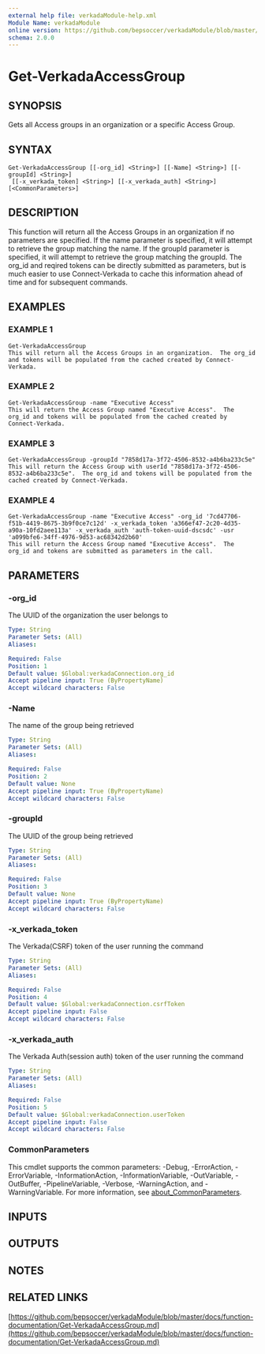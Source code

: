 ```yaml
---
external help file: verkadaModule-help.xml
Module Name: verkadaModule
online version: https://github.com/bepsoccer/verkadaModule/blob/master/docs/function-documentation/Get-VerkadaAccessGroup.md
schema: 2.0.0
---
```


# Get-VerkadaAccessGroup

## SYNOPSIS
Gets all Access groups in an organization or a specific Access Group.

## SYNTAX

```
Get-VerkadaAccessGroup [[-org_id] <String>] [[-Name] <String>] [[-groupId] <String>]
 [[-x_verkada_token] <String>] [[-x_verkada_auth] <String>] [<CommonParameters>]
```

## DESCRIPTION
This function will return all the Access Groups in an organization if no parameters are specified. 
If the name parameter is specified, it will attempt to retrieve the group matching the name. 
If the groupId parameter is specified, it will attempt to retrieve the group matching the groupId.
The org_id and reqired tokens can be directly submitted as parameters, but is much easier to use Connect-Verkada to cache this information ahead of time and for subsequent commands.

## EXAMPLES

### EXAMPLE 1
```
Get-VerkadaAccessGroup
This will return all the Access Groups in an organization.  The org_id and tokens will be populated from the cached created by Connect-Verkada.
```

### EXAMPLE 2
```
Get-VerkadaAccessGroup -name "Executive Access"
This will return the Access Group named "Executive Access".  The org_id and tokens will be populated from the cached created by Connect-Verkada.
```

### EXAMPLE 3
```
Get-VerkadaAccessGroup -groupId "7858d17a-3f72-4506-8532-a4b6ba233c5e"
This will return the Access Group with userId "7858d17a-3f72-4506-8532-a4b6ba233c5e".  The org_id and tokens will be populated from the cached created by Connect-Verkada.
```

### EXAMPLE 4
```
Get-VerkadaAccessGroup -name "Executive Access" -org_id '7cd47706-f51b-4419-8675-3b9f0ce7c12d' -x_verkada_token 'a366ef47-2c20-4d35-a90a-10fd2aee113a' -x_verkada_auth 'auth-token-uuid-dscsdc' -usr 'a099bfe6-34ff-4976-9d53-ac68342d2b60'
This will return the Access Group named "Executive Access".  The org_id and tokens are submitted as parameters in the call.
```

## PARAMETERS

### -org_id
The UUID of the organization the user belongs to

```yaml
Type: String
Parameter Sets: (All)
Aliases:

Required: False
Position: 1
Default value: $Global:verkadaConnection.org_id
Accept pipeline input: True (ByPropertyName)
Accept wildcard characters: False
```

### -Name
The name of the group being retrieved

```yaml
Type: String
Parameter Sets: (All)
Aliases:

Required: False
Position: 2
Default value: None
Accept pipeline input: True (ByPropertyName)
Accept wildcard characters: False
```

### -groupId
The UUID of the group being retrieved

```yaml
Type: String
Parameter Sets: (All)
Aliases:

Required: False
Position: 3
Default value: None
Accept pipeline input: True (ByPropertyName)
Accept wildcard characters: False
```

### -x_verkada_token
The Verkada(CSRF) token of the user running the command

```yaml
Type: String
Parameter Sets: (All)
Aliases:

Required: False
Position: 4
Default value: $Global:verkadaConnection.csrfToken
Accept pipeline input: False
Accept wildcard characters: False
```

### -x_verkada_auth
The Verkada Auth(session auth) token of the user running the command

```yaml
Type: String
Parameter Sets: (All)
Aliases:

Required: False
Position: 5
Default value: $Global:verkadaConnection.userToken
Accept pipeline input: False
Accept wildcard characters: False
```

### CommonParameters
This cmdlet supports the common parameters: -Debug, -ErrorAction, -ErrorVariable, -InformationAction, -InformationVariable, -OutVariable, -OutBuffer, -PipelineVariable, -Verbose, -WarningAction, and -WarningVariable. For more information, see [about_CommonParameters](http://go.microsoft.com/fwlink/?LinkID=113216).

## INPUTS

## OUTPUTS

## NOTES

## RELATED LINKS

[https://github.com/bepsoccer/verkadaModule/blob/master/docs/function-documentation/Get-VerkadaAccessGroup.md](https://github.com/bepsoccer/verkadaModule/blob/master/docs/function-documentation/Get-VerkadaAccessGroup.md)

